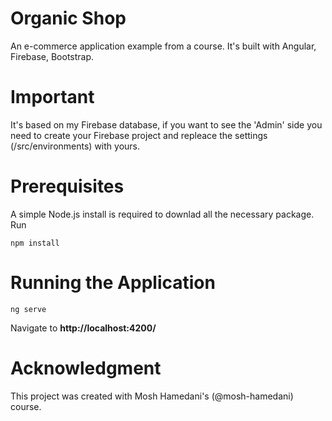 # Organic Shop
An e-commerce application example from a course.  It's built with Angular, Firebase, Bootstrap.
# Important
It's based on my Firebase database, if you want to see the 'Admin' side you need to create your Firebase project and repleace the settings (/src/environments) with yours.
# Prerequisites
A simple Node.js install is required to downlad all the necessary package. Run 
```
npm install
```
# Running the Application
```
ng serve
```
Navigate to **http://localhost:4200/**
# Acknowledgment
This project was created with Mosh Hamedani's (@mosh-hamedani) course.
